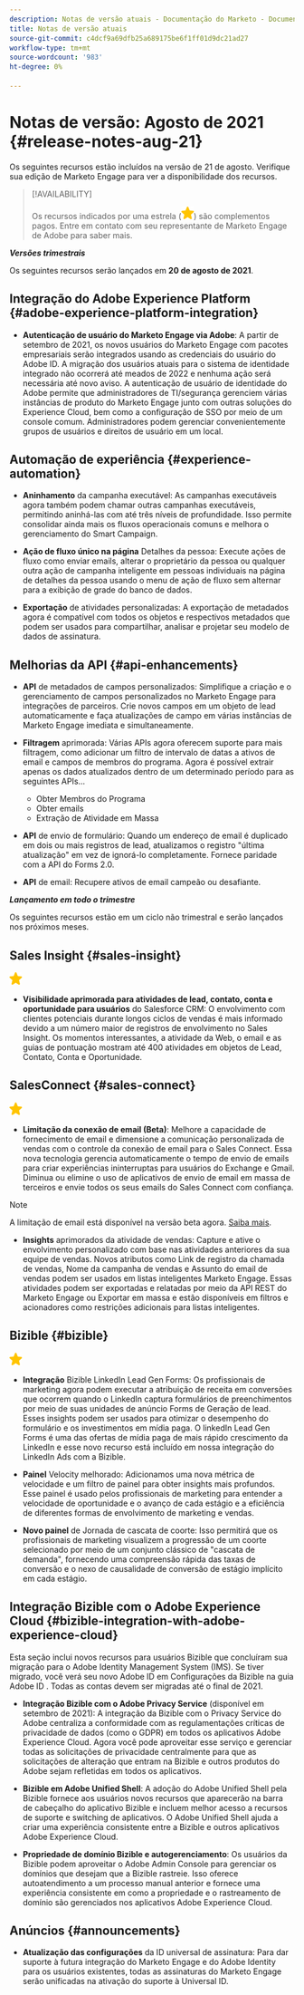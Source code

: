 ```yaml
---
description: Notas de versão atuais - Documentação do Marketo - Documentação do produto
title: Notas de versão atuais
source-git-commit: c4dcf9a69dfb25a689175be6f1ff01d9dc21ad27
workflow-type: tm+mt
source-wordcount: '983'
ht-degree: 0%

---
```


# Notas de versão: Agosto de 2021 {#release-notes-aug-21}

Os seguintes recursos estão incluídos na versão de 21 de agosto. Verifique sua edição de Marketo Engage para ver a disponibilidade dos recursos.

>[!AVAILABILITY]
>
>Os recursos indicados por uma estrela (![](assets/yellow-star.png)) são complementos pagos. Entre em contato com seu representante de Marketo Engage de Adobe para saber mais.

**_Versões trimestrais_**

Os seguintes recursos serão lançados em **20 de agosto de 2021**.

## Integração do Adobe Experience Platform {#adobe-experience-platform-integration}

* **Autenticação de usuário do Marketo Engage via Adobe**: A partir de setembro de 2021, os novos usuários do Marketo Engage com pacotes empresariais serão integrados usando as credenciais do usuário do Adobe ID. A migração dos usuários atuais para o sistema de identidade integrado não ocorrerá até meados de 2022 e nenhuma ação será necessária até novo aviso. A autenticação de usuário de identidade do Adobe permite que administradores de TI/segurança gerenciem várias instâncias de produto do Marketo Engage junto com outras soluções do Experience Cloud, bem como a configuração de SSO por meio de um console comum. Administradores podem gerenciar convenientemente grupos de usuários e direitos de usuário em um local.

## Automação de experiência {#experience-automation}

* **Aninhamento** da campanha executável: As campanhas executáveis agora também podem chamar outras campanhas executáveis, permitindo aninhá-las com até três níveis de profundidade. Isso permite consolidar ainda mais os fluxos operacionais comuns e melhora o gerenciamento do Smart Campaign.

* **Ação de fluxo único na página** Detalhes da pessoa: Execute ações de fluxo como enviar emails, alterar o proprietário da pessoa ou qualquer outra ação de campanha inteligente em pessoas individuais na página de detalhes da pessoa usando o menu de ação de fluxo sem alternar para a exibição de grade do banco de dados.

* **Exportação** de atividades personalizadas: A exportação de metadados agora é compatível com todos os objetos e respectivos metadados que podem ser usados para compartilhar, analisar e projetar seu modelo de dados de assinatura.

## Melhorias da API {#api-enhancements}

* **API** de metadados de campos personalizados: Simplifique a criação e o gerenciamento de campos personalizados no Marketo Engage para integrações de parceiros. Crie novos campos em um objeto de lead automaticamente e faça atualizações de campo em várias instâncias de Marketo Engage imediata e simultaneamente.

* **Filtragem** aprimorada: Várias APIs agora oferecem suporte para mais filtragem, como adicionar um filtro de intervalo de datas a ativos de email e campos de membros do programa. Agora é possível extrair apenas os dados atualizados dentro de um determinado período para as seguintes APIs...
   * Obter Membros do Programa
   * Obter emails
   * Extração de Atividade em Massa

* **API** de envio de formulário: Quando um endereço de email é duplicado em dois ou mais registros de lead, atualizamos o registro &quot;última atualização&quot; em vez de ignorá-lo completamente. Fornece paridade com a API do Forms 2.0.

* **API** de email: Recupere ativos de email campeão ou desafiante.

**_Lançamento em todo o trimestre_**

Os seguintes recursos estão em um ciclo não trimestral e serão lançados nos próximos meses.

## Sales Insight {#sales-insight}

![(estrela)](assets/yellow-star.png)

* **Visibilidade aprimorada para atividades de lead, contato, conta e oportunidade para usuários** do Salesforce CRM: O envolvimento com clientes potenciais durante longos ciclos de vendas é mais informado devido a um número maior de registros de envolvimento no Sales Insight. Os momentos interessantes, a atividade da Web, o email e as guias de pontuação mostram até 400 atividades em objetos de Lead, Contato, Conta e Oportunidade.

## SalesConnect {#sales-connect}

![(estrela)](assets/yellow-star.png)

* **Limitação da conexão de email (Beta)**: Melhore a capacidade de fornecimento de email e dimensione a comunicação personalizada de vendas com o controle da conexão de email para o Sales Connect. Essa nova tecnologia gerencia automaticamente o tempo de envio de emails para criar experiências ininterruptas para usuários do Exchange e Gmail. Diminua ou elimine o uso de aplicativos de envio de email em massa de terceiros e envie todos os seus emails do Sales Connect com confiança.

>[!NOTE]
>
>A limitação de email está disponível na versão beta agora. [Saiba mais](/help/marketo/product-docs/marketo-sales-connect/email/email-delivery/email-connection-throttling.md).

* **Insights** aprimorados da atividade de vendas: Capture e ative o envolvimento personalizado com base nas atividades anteriores da sua equipe de vendas. Novos atributos como Link de registro da chamada de vendas, Nome da campanha de vendas e Assunto do email de vendas podem ser usados em listas inteligentes Marketo Engage.  Essas atividades podem ser exportadas e relatadas por meio da API REST do Marketo Engage ou Exportar em massa e estão disponíveis em filtros e acionadores como restrições adicionais para listas inteligentes.

## Bizible {#bizible}

![](assets/yellow-star.png)

* **Integração** Bizible LinkedIn Lead Gen Forms: Os profissionais de marketing agora podem executar a atribuição de receita em conversões que ocorrem quando o LinkedIn captura formulários de preenchimentos por meio de suas unidades de anúncio Forms de Geração de lead. Esses insights podem ser usados para otimizar o desempenho do formulário e os investimentos em mídia paga. O linkedIn Lead Gen Forms é uma das ofertas de mídia paga de mais rápido crescimento da LinkedIn e esse novo recurso está incluído em nossa integração do LinkedIn Ads com a Bizible. 
 
* **Painel** Velocity melhorado: Adicionamos uma nova métrica de velocidade e um filtro de painel para obter insights mais profundos. Esse painel é usado pelos profissionais de marketing para entender a velocidade de oportunidade e o avanço de cada estágio e a eficiência de diferentes formas de envolvimento de marketing e vendas.

* **Novo painel** de Jornada de cascata de coorte: Isso permitirá que os profissionais de marketing visualizem a progressão de um coorte selecionado por meio de um conjunto clássico de &quot;cascata de demanda&quot;, fornecendo uma compreensão rápida das taxas de conversão e o nexo de causalidade de conversão de estágio implícito em cada estágio.

## Integração Bizible com o Adobe Experience Cloud {#bizible-integration-with-adobe-experience-cloud}

Esta seção inclui novos recursos para usuários Bizible que concluíram sua migração para o Adobe Identity Management System (IMS). Se tiver migrado, você verá seu novo Adobe ID em Configurações da Bizible na guia Adobe ID . Todas as contas devem ser migradas até o final de 2021.

* **Integração Bizible com o Adobe Privacy Service**  (disponível em setembro de 2021): A integração da Bizible com o Privacy Service do Adobe centraliza a conformidade com as regulamentações críticas de privacidade de dados (como o GDPR) em todos os aplicativos Adobe Experience Cloud. Agora você pode aproveitar esse serviço e gerenciar todas as solicitações de privacidade centralmente para que as solicitações de alteração que entram na Bizible e outros produtos do Adobe sejam refletidas em todos os aplicativos.

* **Bizible em Adobe Unified Shell**: A adoção do Adobe Unified Shell pela Bizible fornece aos usuários novos recursos que aparecerão na barra de cabeçalho do aplicativo Bizible e incluem melhor acesso a recursos de suporte e switching de aplicativos. O Adobe Unified Shell ajuda a criar uma experiência consistente entre a Bizible e outros aplicativos Adobe Experience Cloud.

* **Propriedade de domínio Bizible e autogerenciamento**: Os usuários da Bizible podem aproveitar o Adobe Admin Console para gerenciar os domínios que desejam que a Bizible rastreie. Isso oferece autoatendimento a um processo manual anterior e fornece uma experiência consistente em como a propriedade e o rastreamento de domínio são gerenciados nos aplicativos Adobe Experience Cloud.

## Anúncios {#announcements}

* **Atualização das configurações** da ID universal de assinatura: Para dar suporte à futura integração do Marketo Engage e do Adobe Identity para os usuários existentes, todas as assinaturas do Marketo Engage serão unificadas na ativação do suporte à Universal ID.
